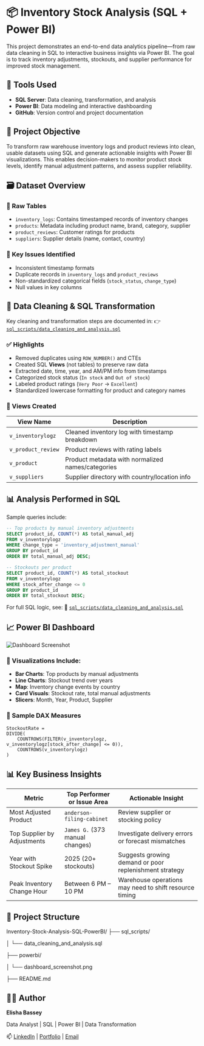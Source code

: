 
# 📦 Inventory Stock Analysis (SQL + Power BI)

This project demonstrates an end-to-end data analytics pipeline—from raw data cleaning in SQL to interactive business insights via Power BI. The goal is to track inventory adjustments, stockouts, and supplier performance for improved stock management.


## 🧰 Tools Used

- **SQL Server**: Data cleaning, transformation, and analysis
- **Power BI**: Data modeling and interactive dashboarding
- **GitHub**: Version control and project documentation


## 📌 Project Objective

To transform raw warehouse inventory logs and product reviews into clean, usable datasets using SQL and generate actionable insights with Power BI visualizations. This enables decision-makers to monitor product stock levels, identify manual adjustment patterns, and assess supplier reliability.


## 🗃️ Dataset Overview

### 🔹 Raw Tables
- `inventory_logs`: Contains timestamped records of inventory changes
- `products`: Metadata including product name, brand, category, supplier
- `product_reviews`: Customer ratings for products
- `suppliers`: Supplier details (name, contact, country)

### 🔸 Key Issues Identified
- Inconsistent timestamp formats
- Duplicate records in `inventory_logs` and `product_reviews`
- Non-standardized categorical fields (`stock_status`, `change_type`)
- Null values in key columns


## 🧹 Data Cleaning & SQL Transformation

Key cleaning and transformation steps are documented in:
👉 [`sql_scripts/data_cleaning_and_analysis.sql`](./sql_scripts/ecom_inventory.sql)

### ✅ Highlights

- Removed duplicates using `ROW_NUMBER()` and CTEs
- Created SQL **Views** (not tables) to preserve raw data
- Extracted date, time, year, and AM/PM info from timestamps
- Categorized stock status (`In stock` and `Out of stock`)
- Labeled product ratings (`Very Poor` → `Excellent`)
- Standardized lowercase formatting for product and category names

### 📂 Views Created

| View Name           | Description                                      |
|---------------------|--------------------------------------------------|
| `v_inventorylogz`    | Cleaned inventory log with timestamp breakdown   |
| `v_product_review`   | Product reviews with rating labels               |
| `v_product`          | Product metadata with normalized names/categories|
| `v_suppliers`        | Supplier directory with country/location info    |


## 📊 Analysis Performed in SQL

Sample queries include:

```sql
-- Top products by manual inventory adjustments
SELECT product_id, COUNT(*) AS total_manual_adj
FROM v_inventorylogz
WHERE change_type = 'inventory_adjustment_manual'
GROUP BY product_id
ORDER BY total_manual_adj DESC;

-- Stockouts per product
SELECT product_id, COUNT(*) AS total_stockout
FROM v_inventorylogz
WHERE stock_after_change <= 0
GROUP BY product_id
ORDER BY total_stockout DESC;
````

For full SQL logic, see:
📄 [`sql_scripts/data_cleaning_and_analysis.sql`](./sql_scripts/ecom_inventory.sql)


## 📈 Power BI Dashboard

![Dashboard Screenshot](./powerbi/savvyEcomdashboard.png)

### 📌 Visualizations Include:

* **Bar Charts**: Top products by manual adjustments
* **Line Charts**: Stockout trend over years
* **Map**: Inventory change events by country
* **Card Visuals**: Stockout rate, total manual adjustments
* **Slicers**: Month, Year, Product, Supplier

### 🧮 Sample DAX Measures

```DAX
StockoutRate = 
DIVIDE(
    COUNTROWS(FILTER(v_inventorylogz, v_inventorylogz[stock_after_change] <= 0)),
    COUNTROWS(v_inventorylogz)
)
```


## 📊 Key Business Insights

| Metric                      | Top Performer or Issue Area     | Actionable Insight                                     |
| --------------------------- | ------------------------------- | ------------------------------------------------------ |
| Most Adjusted Product       | `anderson-filing-cabinet`       | Review supplier or stocking policy                     |
| Top Supplier by Adjustments | `James G.` (373 manual changes) | Investigate delivery errors or forecast mismatches     |
| Year with Stockout Spike    | 2025 (20+ stockouts)            | Suggests growing demand or poor replenishment strategy |
| Peak Inventory Change Hour  | Between 6 PM – 10 PM            | Warehouse operations may need to shift resource timing |


## 📁 Project Structure

Inventory-Stock-Analysis-SQL-PowerBI/
├── sql_scripts/

│   └── data_cleaning_and_analysis.sql

├── powerbi/

│   └── dashboard_screenshot.png

├── README.md



## 👨‍💻 Author

**Elisha Bassey**

Data Analyst | SQL | Power BI | Data Transformation

📫 [LinkedIn](#) | [Portfolio](#) | [Email](#)


